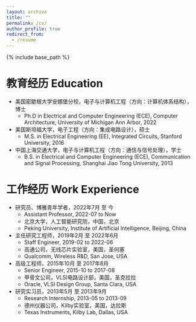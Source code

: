 ```yaml
---
layout: archive
title: ""
permalink: /cv/
author_profile: true
redirect_from:
  - /resume
---
```


{% include base_path %}

教育经历 Education
======
* 美国密歇根大学安娜堡分校，电子与计算机工程（方向：计算机体系结构），博士
  * Ph.D in Electrical and Computer Engineering (ECE), Computer Architecture, University of Michigan Ann Arbor, 2022
* 美国斯坦福大学，电子工程（方向：集成电路设计），硕士
  * M.S. in Electrical Engineering (EE), Integrated Circuits, Stanford University, 2016
* 中国上海交通大学，电子与计算机工程（方向：通信与信号处理），学士
  * B.S. in Electrical and Computer Engineering (ECE), Communication and Signal Processing, Shanghai Jiao Tong University, 2013

工作经历 Work Experience
======
* 研究员、博雅青年学者，2022年7月 至 今
  * Assistant Professor, 2022-07 to Now
  * 北京大学，人工智能研究院，中国，北京
  * Peking University, Institute of Artificial Intelligence, Beijing, China
* 主任研究工程师，2019年2月 至 2022年6月
  * Staff Engineer, 2019-02 to 2022-06
  * 高通公司，无线芯片实验室，美国，圣何塞
  * Qualcomm, Wireless R&D, San Jose, USA
* 高级工程师，2015年10月 至 2017年8月
  * Senior Engineer, 2015-10 to 2017-08
  * 甲骨文公司，VLSI电路设计部，美国，圣克拉拉
  * Oracle, VLSI Design Group, Santa Clara, USA
* 研究实习员，2013年5月 至 2013年9月
  * Research Internship, 2013-05 to 2013-09
  * 德州仪器公司，Kilby实验室，美国，达拉斯
  * Texas Instruments, Kilby Lab, Dallas, USA
